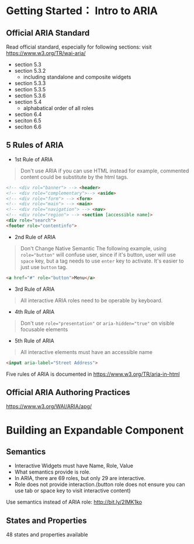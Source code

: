 # Getting Started： Intro to ARIA
## Official ARIA Standard
Read official standard, especially for following sections:
visit https://www.w3.org/TR/wai-aria/
* section 5.3
* section 5.3.2
    * including standalone and composite widgets
* section 5.3.3
* section 5.3.5
* section 5.3.6
* section 5.4 
    * alphabatical order of all roles
* section 6.4
* seciton 6.5
* seciton 6.6

## 5 Rules of ARIA

* 1st Rule of ARIA
> Don't use ARIA if you can use HTML instead
for example, commented content could be substitute by the html tags.
```html
<!-- <div rol="banner"> --> <header>
<!-- <div role="complementary">--> <aside>
<!-- <div role="form"> --> <form>
<!-- <div role="main"> --> <main>
<!-- <div role="navigation"> --> <nav>
<!-- <div role="region"> --> <section [accessible name]>
<div role="search">
<footer role="contentinfo">
```

* 2nd Rule of ARIA
> Don't Change Native Semantic
The following example, using `role="button"` will confuse user, since if it's button, user will use `space` key, but a tag needs to use `enter` key to activate. It's easier to just use `button` tag.
```html
<a href="#" role="button">Menu</a>
```
* 3rd Rule of ARIA
> All interactive ARIA roles need to be operable by keyboard.

* 4th Rule of ARIA
> Don't use `role="presentation"` or `aria-hidden="true"` on visible focusable elements

* 5th Rule of ARIA
> All interactive elements must have an accessible name
```html
<input aria-label="Street Address">
```

Five rules of ARIA is documented in
https://www.w3.org/TR/aria-in-html

## Official ARIA Authoring Practices
https://www.w3.org/WAI/ARIA/apg/

# Building an Expandable Component
## Semantics
* Interactive Widgets must have Name, Role, Value
* What semantics provide is role.
* In ARIA, there are 69 roles, but only 29 are interactive.
* Role does not provide interaction.(button role does not ensure you can use tab or space key to visit interactive content)

Use semantics instead of ARIA role:
http://bit.ly/2IMK1ko

## States and Properties
48 states and properties available
